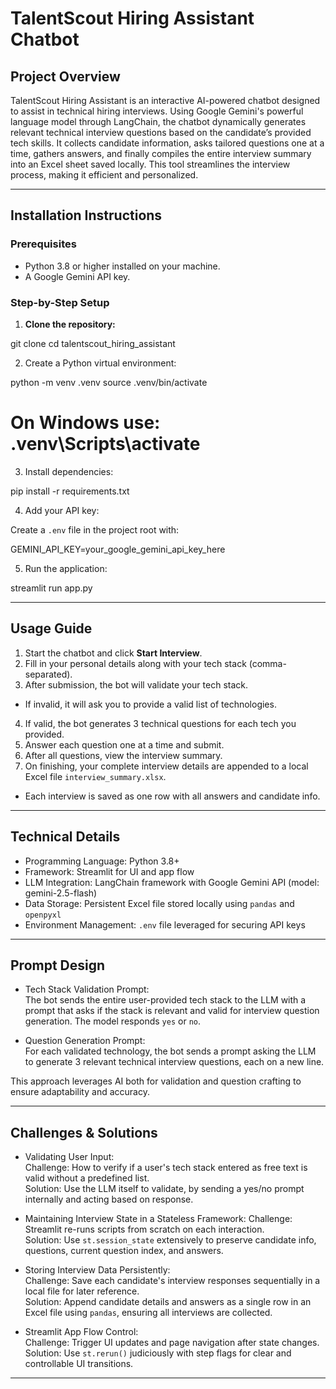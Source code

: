 # TalentScout Hiring Assistant Chatbot

## Project Overview
TalentScout Hiring Assistant is an interactive AI-powered chatbot designed to assist in technical hiring interviews. Using Google Gemini's powerful language model through LangChain, the chatbot dynamically generates relevant technical interview questions based on the candidate’s provided tech skills. It collects candidate information, asks tailored questions one at a time, gathers answers, and finally compiles the entire interview summary into an Excel sheet saved locally. This tool streamlines the interview process, making it efficient and personalized.

---

## Installation Instructions

### Prerequisites
- Python 3.8 or higher installed on your machine.
- A Google Gemini API key.

### Step-by-Step Setup

1. **Clone the repository:**


git clone <repository-url>
cd talentscout_hiring_assistant








2. Create a Python virtual environment:


python -m venv .venv
source .venv/bin/activate 
# On Windows use: .venv\Scripts\activate

3. Install dependencies:


pip install -r requirements.txt

4. Add your API key:

Create a `.env` file in the project root with:


GEMINI_API_KEY=your_google_gemini_api_key_here


5. Run the application:


streamlit run app.py





---

## Usage Guide

1. Start the chatbot and click **Start Interview**.
2. Fill in your personal details along with your tech stack (comma-separated).
3. After submission, the bot will validate your tech stack.
- If invalid, it will ask you to provide a valid list of technologies.
4. If valid, the bot generates 3 technical questions for each tech you provided.
5. Answer each question one at a time and submit.
6. After all questions, view the interview summary.
7. On finishing, your complete interview details are appended to a local Excel file `interview_summary.xlsx`.
- Each interview is saved as one row with all answers and candidate info.

---

## Technical Details

- Programming Language: Python 3.8+
- Framework: Streamlit for UI and app flow
- LLM Integration: LangChain framework with Google Gemini API (model: gemini-2.5-flash)
- Data Storage: Persistent Excel file stored locally using `pandas` and `openpyxl`
- Environment Management: `.env` file leveraged for securing API keys



---

## Prompt Design

- Tech Stack Validation Prompt:  
The bot sends the entire user-provided tech stack to the LLM with a prompt that asks if the stack is relevant and valid for interview question generation. The model responds `yes` or `no`.

- Question Generation Prompt:  
For each validated technology, the bot sends a prompt asking the LLM to generate 3 relevant technical interview questions, each on a new line.

This approach leverages AI both for validation and question crafting to ensure adaptability and accuracy.

---

## Challenges & Solutions

- Validating User Input:  
Challenge: How to verify if a user's tech stack entered as free text is valid without a predefined list.  
Solution: Use the LLM itself to validate, by sending a yes/no prompt internally and acting based on response.

- Maintaining Interview State in a Stateless Framework: 
Challenge: Streamlit re-runs scripts from scratch on each interaction.  
Solution: Use `st.session_state` extensively to preserve candidate info, questions, current question index, and answers.




- Storing Interview Data Persistently:  
Challenge: Save each candidate's interview responses sequentially in a local file for later reference.  
Solution: Append candidate details and answers as a single row in an Excel file using `pandas`, ensuring all interviews are collected.

- Streamlit App Flow Control:  
Challenge: Trigger UI updates and page navigation after state changes.  
Solution: Use `st.rerun()` judiciously with step flags for clear and controllable UI transitions.

---


